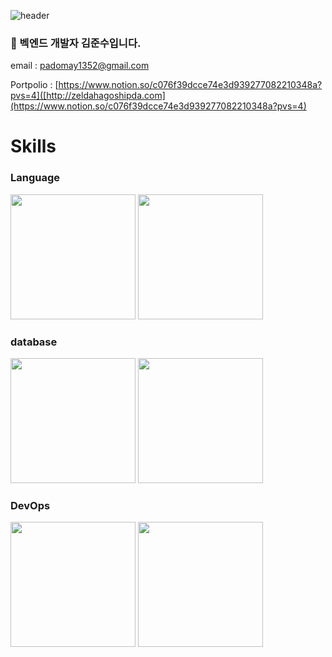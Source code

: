 ![header](https://capsule-render.vercel.app/api?type=cylinder&color=000000&height=150&section=header&text=padomay1352&fontColor=ffffff&fontSize=70&animation=fadeIn&fontAlignY=55&desc=%20&descAlignY=62&descAlign=62)
### 🌱 벡엔드 개발자 김준수입니다.
email : padomay1352@gmail.com

Portpolio : [https://www.notion.so/c076f39dcce74e3d939277082210348a?pvs=4]([http://zeldahagoshipda.com](https://www.notion.so/c076f39dcce74e3d939277082210348a?pvs=4)

# Skills
### Language
<img src="https://github.com/padomay1352/padomay1352/assets/19688616/c11094ca-3c87-44ba-9803-479add07faef" width="200" height="200">
<img src="https://github.com/padomay1352/padomay1352/assets/19688616/30a4c3bb-b159-4997-8881-43145099b4f4" width="200" height="200">

### database
<img src="https://github.com/padomay1352/padomay1352/assets/19688616/79f84ee1-1dc1-4cf4-ab18-4a1f146c9886" width="200" height="200">
<img src="https://github.com/padomay1352/padomay1352/assets/19688616/7ca746cd-00e7-4061-982f-543045d39d78" width="200" height="200">


### DevOps
<img src="https://github.com/padomay1352/padomay1352/assets/19688616/3c3923e2-f70f-4a3a-b5a1-c8bcf12510ee" width="200" height="200">
<img src="https://github.com/padomay1352/padomay1352/assets/19688616/4167b75e-7d6c-434d-a162-56aef88e0188" width="200" height="200">
